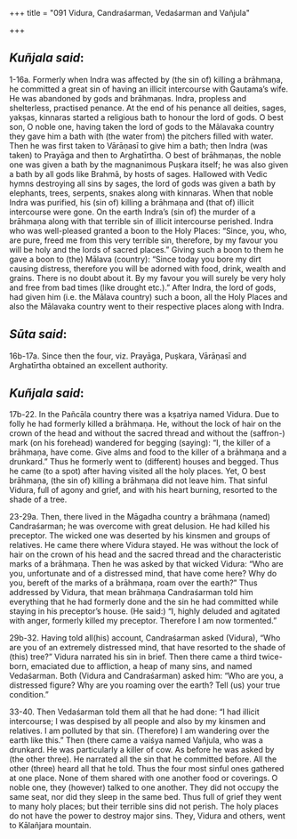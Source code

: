 +++
title = "091  Vidura, Candraśarman, Vedaśarman and Vañjula"

+++
 

## *Kuñjala said*:

1-16a. Formerly when Indra was affected by (the sin of) killing a brāhmaṇa, he committed a great sin of having an illicit intercourse with Gautama’s wife. He was abandoned by gods and brāhmaṇas. Indra, propless and shelterless, practised penance. At the end of his penance all deities, sages, yakṣas, kinnaras started a religious bath to honour the lord of gods. O best son, O noble one, having taken the lord of gods to the Mālavaka country they gave him a bath with (the water from) the pitchers filled with water. Then he was first taken to Vārāṇasī to give him a bath; then Indra (was taken) to Prayāga and then to Arghatīrtha. O best of brāhmaṇas, the noble one was given a bath by the magnanimous Puṣkara itself; he was also given a bath by all gods like Brahmā, by hosts of sages. Hallowed with Vedic hymns destroying all sins by sages, the lord of gods was given a bath by elephants, trees, serpents, snakes along with kinnaras. When that noble Indra was purified, his (sin of) killing a brāhmaṇa and (that of) illicit intercourse were gone. On the earth Indra’s (sin of) the murder of a brāhmaṇa along with that terrible sin of illicit intercourse perished. Indra who was well-pleased granted a boon to the Holy Places: “Since, you, who, are pure, freed me from this very terrible sin, therefore, by my favour you will be holy and the lords of sacred places.” Giving such a boon to them he gave a boon to (the) Mālava (country): “Since today you bore my dirt causing distress, therefore you will be adorned with food, drink, wealth and grains. There is no doubt about it. By my favour you will surely be very holy and free from bad times (like drought etc.).” After Indra, the lord of gods, had given him (i.e. the Mālava country) such a boon, all the Holy Places and also the Mālavaka country went to their respective places along with Indra.

## *Sūta said*:

16b-17a. Since then the four, viz. Prayāga, Puṣkara, Vārāṇasī and Arghatīrtha obtained an excellent authority.

## *Kuñjala said*:

17b-22. In the Pañcāla country there was a kṣatriya named Vidura. Due to folly he had formerly killed a brāhmaṇa. He, without the lock of hair on the crown of the head and without the sacred thread and without the (saffron-) mark (on his forehead) wandered for begging (saying): “I, the killer of a brāhmaṇa, have come. Give alms and food to the killer of a brāhmaṇa and a drunkard.” Thus he formerly went to (different) houses and begged. Thus he came (to a spot) after having visited all the holy places. Yet, O best brāhmaṇa, (the sin of) killing a brāhmaṇa did not leave him. That sinful Vidura, full of agony and grief, and with his heart burning, resorted to the shade of a tree.

23-29a. Then, there lived in the Māgadha country a brāhmaṇa (named) Candraśarman; he was overcome with great delusion. He had killed his preceptor. The wicked one was deserted by his kinsmen and groups of relatives. He came there where Vidura stayed. He was without the lock of hair on the crown of his head and the sacred thread and the characteristic marks of a brāhmaṇa. Then he was asked by that wicked Vidura: “Who are you, unfortunate and of a distressed mind, that have come here? Why do you, bereft of the marks of a brāhmaṇa, roam over the earth?” Thus addressed by Vidura, that mean brāhmaṇa Candraśarman told him everything that he had formerly done and the sin he had committed while staying in his preceptor’s house. (He said:) “I, highly deluded and agitated with anger, formerly killed my preceptor. Therefore I am now tormented.”

29b-32. Having told all(his) account, Candraśarman asked (Vidura), “Who are you of an extremely distressed mind, that have resorted to the shade of (this) tree?” Vidura narrated his sin in brief. Then there came a third twice-born, emaciated due to affliction, a heap of many sins, and named Vedaśarman. Both (Vidura and Candraśarman) asked him: “Who are you, a distressed figure? Why are you roaming over the earth? Tell (us) your true condition.”

33-40. Then Vedaśarman told them all that he had done: “I had illicit intercourse; I was despised by all people and also by my kinsmen and relatives. I am polluted by that sin. (Therefore) I am wandering over the earth like this.” Then (there came a vaiśya named Vañjula, who was a drunkard. He was particularly a killer of cow. As before he was asked by (the other three). He narrated all the sin that he committed before. All the other (three) heard all that he told. Thus the four most sinful ones gathered at one place. None of them shared with one another food or coverings. O noble one, they (however) talked to one another. They did not occupy the same seat, nor did they sleep in the same bed. Thus full of grief they went to many holy places; but their terrible sins did not perish. The holy places do not have the power to destroy major sins. They, Vidura and others, went to Kālañjara mountain.


